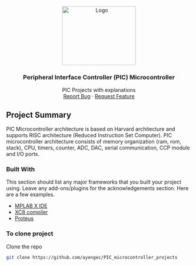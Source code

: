 <!-- PROJECT LOGO -->
<br />
<p align="center">
  <a href="https://github.com/ayengec/PIC_microcontroller_projects">
    <img src="https://upload.wikimedia.org/wikipedia/commons/c/ca/Microchip-Logo.svg" alt="Logo" width="200" height="160">
  </a>
  
  <h3 align="center">Peripheral Interface Controller (PIC) Microcontroller</h3>

  <p align="center">
    PIC Projects with explanations
    <br />
    <a href="https://github.com/ayengec/PIC_microcontroller_projects/issues">Report Bug</a>
    ·
    <a href="https://github.com/ayengec/PIC_microcontroller_projects/issues">Request Feature</a>
  </p>
</p>

<!-- ABOUT THE PIC -->
## Project Summary
PIC Microcontroller architecture is based on Harvard architecture and supports RISC architecture (Reduced Instruction Set Computer). 
PIC microcontroller architecture consists of memory organization (ram, rom, stack), CPU, timers, counter, ADC, DAC, serial communication, CCP module and I/O ports.

### Built With
This section should list any major frameworks that you built your project using. Leave any add-ons/plugins for the acknowledgements section. Here are a few examples.
* [MPLAB X IDE](https://www.microchip.com/en-us/development-tools-tools-and-software/mplab-x-ide)
* [XC8 compiler](https://www.microchip.com/en-us/development-tools-tools-and-software/mplab-xc-compilers)
* [Proteus](https://www.labcenter.com/)

### To clone project
Clone the repo
   ```sh
   git clone https://github.com/ayengec/PIC_microcontroller_projects
   ```
